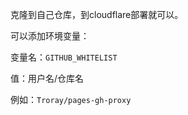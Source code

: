 克隆到自己仓库，到cloudflare部署就可以。

可以添加环境变量：

变量名：`GITHUB_WHITELIST`

值：用户名/仓库名

例如：`Troray/pages-gh-proxy`
